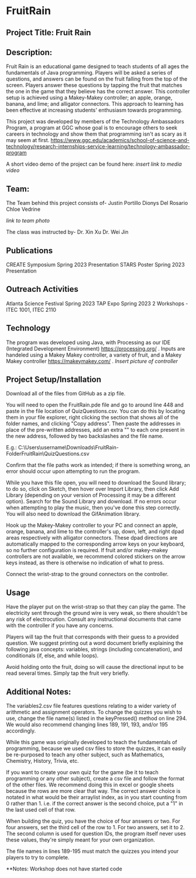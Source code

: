 # FruitRain

## Project Title: Fruit Rain

## Description:
Fruit Rain is an educational game designed to teach students of all ages the fundamentals of Java programming. Players will be asked a series of questions, and answers can be found on the fruit falling from the top of the screen. Players answer these questions by tapping the fruit that matches the one in the game that they believe has the correct answer. This controller setup is achieved using a Makey-Makey controller; an apple, orange, banana, and lime; and alligator connectors. This approach to learning has been effective at increasing students' enthusiasm towards programming.

This project was developed by members of the Technology Ambassadors Program, a program at GGC whose goal is to encourage others to seek careers in technology and show them that programming isn't as scary as it may seem at first. https://www.ggc.edu/academics/school-of-science-and-technology/research-internships-service-learning/technology-ambassador-program

A short video demo of the project can be found here: *insert link to media video*

## Team:
The Team behind this project consists of-
Justin Portillo
Dionys  Del Rosario
Chloe Vedrine

*link to team photo*

The class was instructed by-
Dr. Xin Xu
Dr. Wei Jin

## Publications
CREATE Symposium Spring 2023 Presentation
STARS Poster Spring 2023 Presentation

## Outreach Activities
Atlanta Science Festival Spring 2023
TAP Expo Spring 2023
2 Workshops - ITEC 1001, ITEC 2110

## Technology

The program was developed using Java, with Processing as our IDE (Integrated Development Environment) https://processing.org/ . Inputs are handeled using a Makey Makey controller, a variety of fruit, and a Makey Makey controller https://makeymakey.com/ .
*Insert picture of controller*

## Project Setup/Installation

Download all of the files from GitHub as a zip file.

You will need to open the FruitRain.pde file and go to around line 448 and
paste in the file location of QuizQuestions.csv. You can do this by locating them in
your file explorer, right clicking the section that shows all of the folder names,
and clicking "Copy address". Then paste the addresses in place of the pre-written
addresses, add an extra "\" to each one present in the new address, followed by two
backslashes and the file name.

E.g.: C:\\Users\\username\\Downloads\\FruitRain-FolderFruitRain\\QuizQuestions.csv

Confirm that the file paths work as intended; if there is something wrong, an error
should occur upon attempting to run the program.

While you have this file open, you will need to download the Sound library;
to do so, click on Sketch, then hover over Import Library, then click Add Library
(depending on your version of Processing it may be a different option).
Search for the Sound Library and download. If no errors occur when attempting to
play the music, then you've done this step correctly. You will also need to download the GifAnimation library.

Hook up the Makey-Makey controller to your PC and connect an apple, orange,
banana, and lime to the controller's up, down, left, and right dpad areas respectively
with alligator connectors. These dpad directions are automatically mapped to the corresponding
arrow keys on your keyboard, so no further configuration is required. If fruit and/or makey-makey controllers are not available, we recommend colored stickers on the arrow keys instead, as there is otherwise no indication of what to press.

Connect the wrist-strap to the ground connectors on the controller.

## Usage

Have the player put on the wrist-strap so that they can play the game. The electricity sent through the ground wire is very weak, so there shouldn't be any risk of electrocution. Consult any instructional documents that came with the controller if you have any concerns.

Players will tap the fruit that corresponds with their guess to a provided question.
We suggest printing out a word document briefly explaining the following java concepts:
variables, strings (including concatenation), and conditionals (if, else, and
while loops).

Avoid holding onto the fruit, doing so will cause the directional input to be read several times. Simply tap the fruit very briefly.

## Additional Notes:

The variables2.csv file features questions relating to a wider variety of arithmetic and assignment operators.
To change the quizzes you wish to use, change the file name(s) listed in the keyPressed() method on line 294.
We would also recommend changing lines 189, 191, 193, and/or 195 accordingly.

While this game was originally developed to teach the fundamentals of programming, because we used csv files to store the quizzes, it can easily be re-purposed to teach any other subject, such as Mathematics, Chemistry, History, Trivia, etc.

If you want to create your own quiz for the game (be it to teach programming or any other subject), create a csv file and follow the format of the other files.
We recommend doing this in excel or google sheets because the rows are more clear that way. The correct answer
choice is notated in what would be their arraylist index, as in you start counting from 0 rather than 1.
i.e. if the correct answer is the second choice, put a "1" in the last used cell of that row.

When building the quiz, you have the choice of four answers or two. For four answers, set the third cell of the row to 1. For two answers, set it to 2.
The second column is used for question IDs, the program itself never uses these values, they're simply meant for your own organization.

The file names in lines 189-195 must match the quizzes you intend your players to try to complete.

**Notes: Workshop does not have started code 
